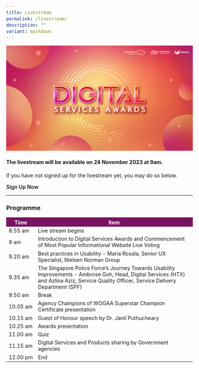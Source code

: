 ```yaml
---
title: Livestream
permalink: /livestream/
description: ""
variant: markdown
---
```

![Digital Services Awards logo banner](/images/digitalservicesawards.jpg)
<style type="text/css">
.content h4 {
    color: #B41E8E;
    font-weight: 700;
    }
table#award_cat th {
    background: #78145F;
    color: #fff;
    font-weight: 700;
}
	a.bp-button{text-decoration: none;font-weight:600;}
	a.bp-button:hover{text-decoration: underline;}
</style>
<div class="row">
  <div class="col is-12 has-text-centered">
    <h4><strong>The livestream will be available on 24 November 2023 at 9am. </strong></h4>
    <p>If you have not signed up for the livestream yet, you may do so below.</p>
    <a target="_blank" class="bp-button is-primary is-uppercase" href="https://go.gov.sg/dsa2023-reg">Sign Up Now</a> 
    <!-- FOR LIVESTREAM YOUTUBE EMBED <div style="width:100%; min-height:475px"><iframe width="845" height="475" src="https://www.youtube-nocookie.com/embed/AEKtQW93OVg" title="YouTube video player" frameborder="0" allow="accelerometer; autoplay; clipboard-write; encrypted-media; gyroscope; picture-in-picture; web-share" allowfullscreen=""></iframe></div>//--></div>
    <div class="col is-12">
  <hr>
  <h3><strong>Programme</strong></h3>
  <table id="award_cat" cellspacing="0" cellpadding="0" border="0" width="100%">
    <tbody><tr>
      <th nowrap="nowrap">Time</th>
      <th>Item</th>
    </tr>
    <tr>
      <td nowrap="nowrap">8.55 am</td>
      <td>Live stream begins</td>
    </tr>
    <tr>
      <td nowrap="nowrap">9 am</td>
      <td>Introduction to Digital Services Awards and Commencement of Most Popular Informational Website Live Voting</td>
    </tr>
    <tr>
      <td nowrap="nowrap">9.20 am</td>
      <td>Best practices in Usability - Maria Rosala, Senior UX Specialist, Nielsen Norman Group</td>
    </tr>
    <tr>
      <td nowrap="nowrap">9.35 am</td>
      <td>The Singapore Police Force’s Journey Towards Usability Improvements - Ambrose Goh, Head, Digital Services (HTX) and Azlina Aziz, Service Quality Officer, Service Delivery Department (SPF)</td>
    </tr>
    <tr>
      <td nowrap="nowrap">9.50 am</td>
      <td>Break</td>
    </tr>
    <tr>
      <td nowrap="nowrap">10.05 am</td>
      <td>Agency Champions of WOGAA Superstar Champion Certificate presentation</td>
    </tr>
    <tr>
      <td nowrap="nowrap">10.15 am</td>
      <td>Guest of Honour speech by Dr. Janil Puthucheary</td>
    </tr>
    <tr>
      <td nowrap="nowrap">10.25 am</td>
      <td>Awards presentation</td>
    </tr>
    <tr>
      <td nowrap="nowrap">11.00 am</td>
      <td>Quiz</td>
    </tr>
    <tr>
      <td nowrap="nowrap">11.15 am</td>
      <td>Digital Services and Products sharing by Government agencies</td>
    </tr>
    <tr>
      <td nowrap="nowrap">12.00 pm</td>
      <td>End</td>
    </tr>
  </tbody></table>
</div>
</div>